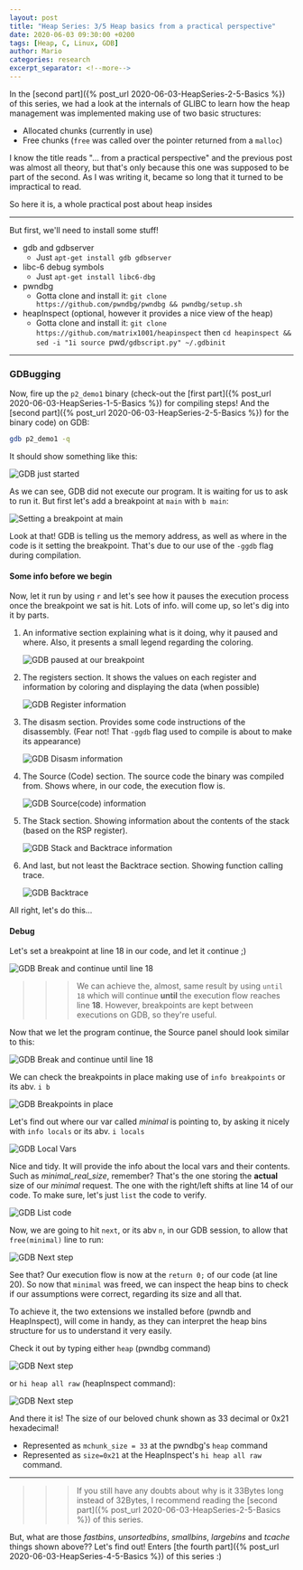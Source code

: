 ```yaml
---
layout: post
title: "Heap Series: 3/5 Heap basics from a practical perspective"
date: 2020-06-03 09:30:00 +0200
tags: [Heap, C, Linux, GDB]
author: Mario
categories: research
excerpt_separator: <!--more-->
---
```



In the [second part]({% post_url 2020-06-03-HeapSeries-2-5-Basics %}) of this series, we had a look at the internals of GLIBC to learn how the heap management was implemented making use of two basic structures: 
- Allocated chunks (currently in use)
- Free chunks (`free` was called over the pointer returned from a `malloc`)


I know the title reads "... from a practical perspective" and the previous post was almost all theory, but that's only because this one was supposed to be part of the second. As I was writing it, became so long that it turned to be impractical to read.

So here it is, a whole practical post about heap insides
<!--more-->

---

But first, we'll need to install some stuff!

- gdb and gdbserver
	- Just `apt-get install gdb gdbserver`
- libc-6 debug symbols
	- Just `apt-get install libc6-dbg`
- pwndbg
	- Gotta clone and install it: `git clone https://github.com/pwndbg/pwndbg && pwndbg/setup.sh`
- heapInspect (optional, however it provides a nice view of the heap)
	- Gotta clone and install it: `git clone https://github.com/matrix1001/heapinspect` then `cd heapinspect && sed -i "1i source `pwd`/gdbscript.py" ~/.gdbinit`



---





### GDBugging

Now, fire up the `p2_demo1` binary (check-out the [first part]({% post_url 2020-06-03-HeapSeries-1-5-Basics %}) for compiling steps! And the [second part]({% post_url 2020-06-03-HeapSeries-2-5-Basics %}) for the binary code) on GDB: 


```bash
gdb p2_demo1 -q
```

It should show something like this: 

![GDB just started](/assets/heapseries/3/gdb1.png)

As we can see, GDB did not execute our program. It is waiting for us to ask to run it. But first let's add a breakpoint at `main` with `b main`:

![Setting a breakpoint at main](/assets/heapseries/3/gdb2.png)


Look at that! GDB is telling us the memory address, as well as where in the code is it setting the breakpoint. That's due to our use of the `-ggdb` flag during compilation.



#### Some info before we begin


Now, let it run by using `r` and let's see how it pauses the execution process once the breakpoint we sat is hit. Lots of info. will come up, so let's dig into it by parts.


1. An informative section explaining what is it doing, why it paused and where. Also, it presents a small legend regarding the coloring. 
	
	![GDB paused at our breakpoint](/assets/heapseries/3/gdb3.png)

2. The registers section. It shows the values on each register and information by coloring and displaying the data (when possible)
		
	![GDB Register information](/assets/heapseries/3/gdb4.png)

3. The disasm section. Provides some code instructions of the disassembly. (Fear not! That `-ggdb` flag used to compile is about to make its appearance)
	
	![GDB Disasm information](/assets/heapseries/3/gdb5.png)

4. The Source (Code) section. The source code the binary was compiled from. Shows where, in our code, the execution flow is.

	![GDB Source(code) information](/assets/heapseries/3/gdb6.png)

5. The Stack section. Showing information about the contents of the stack (based on the RSP register). 

	![GDB Stack and Backtrace information](/assets/heapseries/3/gdb7.png)

6. And last, but not least the Backtrace section. Showing function calling trace.

	![GDB Backtrace](/assets/heapseries/3/gdb8.png)



All right, let's do this... 


#### Debug 


Let's set a `b`reakpoint at line 18 in our code, and let it `c`ontinue ;)

![GDB Break and continue until line 18](/assets/heapseries/3/gdb9.png)

>>>We can achieve the, almost, same result by using `until 18` which will continue **until** the execution flow reaches line **18**. However, breakpoints are kept between executions on GDB, so they're useful.


Now that we let the program continue, the Source panel should look similar to this: 

![GDB Break and continue until line 18](/assets/heapseries/3/gdb10.png)


We can check the breakpoints in place making use of `info breakpoints` or its abv. `i b`

![GDB Breakpoints in place](/assets/heapseries/3/gdb11.png)


Let's find out where our var called _minimal_ is pointing to, by asking it nicely with `info locals` or its abv. `i locals`

![GDB Local Vars](/assets/heapseries/3/gdb12.png)


Nice and tidy. It will provide the info about the local vars and their contents. Such as _minimal_real_size_, remember? That's the one storing the **actual** size of our _minimal_ request. The one with the right/left shifts at line 14 of our code. To make sure, let's just `list` the code to verify. 


![GDB List code](/assets/heapseries/3/gdb13.png)


Now, we are going to hit `next`, or its abv `n`, in our GDB session, to allow that `free(minimal)` line to run: 


![GDB Next step](/assets/heapseries/3/gdb14.png)


See that? Our execution flow is now at the `return 0;` of our code (at line 20). So now that `minimal` was freed, we can inspect the heap bins to check if our assumptions were correct, regarding its size and all that. 


To achieve it, the two extensions we installed before (pwndb and HeapInspect), will come in handy, as they can interpret the heap bins structure for us to understand it very easily. 

Check it out by typing either `heap` (pwndbg command)

![GDB Next step](/assets/heapseries/3/gdb15.png)


or `hi heap all raw` (heapInspect command):

![GDB Next step](/assets/heapseries/3/gdb16.png)


And there it is! The size of our beloved chunk shown as 33 decimal or 0x21 hexadecimal!

- Represented as `mchunk_size = 33` at the pwndbg's `heap` command 
- Represented as `size=0x21` at the HeapInspect's `hi heap all raw` command.



--- 

>>>If you still have any doubts about why is it 33Bytes long instead of 32Bytes, I recommend reading the [second part]({% post_url 2020-06-03-HeapSeries-2-5-Basics %}) of this series. 


But, what are those _fastbins_, _unsortedbins_, _smallbins_, _largebins_ and _tcache_ things shown above?? Let's find out! Enters [the fourth part]({% post_url 2020-06-03-HeapSeries-4-5-Basics %}) of this series :)













































